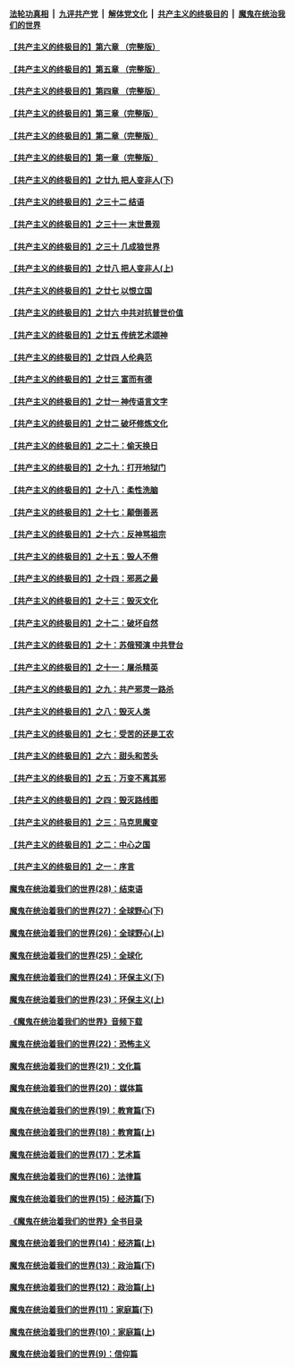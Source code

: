 ####  [法轮功真相](../../../../basic/blob/master/README.md?t=05190031) &nbsp;|&nbsp; [九评共产党](../../../../9ping.md/blob/master/README.md?t=05190031) &nbsp;|&nbsp; [解体党文化](../../../../jtdwh.md/blob/master/README.md?t=05190031)  &nbsp;|&nbsp; [共产主义的终极目的](../../../../gczydzjmd.md/blob/master/README.md?t=05190031) &nbsp;|&nbsp; [魔鬼在统治我们的世界](../../../../mgztzwmdsj.md/blob/master/README.md?t=05190031) 

#### [【共产主义的终极目的】第六章 （完整版）](../pages/nsc422/n11428913.md?t=05190031) 

#### [【共产主义的终极目的】第五章 （完整版）](../pages/nsc422/n11428912.md?t=05190031) 

#### [【共产主义的终极目的】第四章 （完整版）](../pages/nsc422/n11428907.md?t=05190031) 

#### [【共产主义的终极目的】第三章（完整版）](../pages/nsc422/n11428848.md?t=05190031) 

#### [【共产主义的终极目的】第二章（完整版）](../pages/nsc422/n11428831.md?t=05190031) 

#### [【共产主义的终极目的】第一章（完整版）](../pages/nsc422/n11417651.md?t=05190031) 

#### [【共产主义的终极目的】之廿九 把人变非人(下)](../pages/nsc422/n11344140.md?t=05190031) 

#### [【共产主义的终极目的】之三十二 结语](../pages/nsc422/n11360535.md?t=05190031) 

#### [【共产主义的终极目的】之三十一 末世景观](../pages/nsc422/n11351129.md?t=05190031) 

#### [【共产主义的终极目的】之三十 几成狼世界](../pages/nsc422/n11348280.md?t=05190031) 

#### [【共产主义的终极目的】之廿八 把人变非人(上)](../pages/nsc422/n11340492.md?t=05190031) 

#### [【共产主义的终极目的】之廿七 以恨立国](../pages/nsc422/n11336944.md?t=05190031) 

#### [【共产主义的终极目的】之廿六 中共对抗普世价值](../pages/nsc422/n11324785.md?t=05190031) 

#### [【共产主义的终极目的】之廿五 传统艺术颂神](../pages/nsc422/n11296396.md?t=05190031) 

#### [【共产主义的终极目的】之廿四 人伦典范](../pages/nsc422/n11296397.md?t=05190031) 

#### [【共产主义的终极目的】之廿三 富而有德](../pages/nsc422/n11283598.md?t=05190031) 

#### [【共产主义的终极目的】之廿一 神传语言文字](../pages/nsc422/n11263265.md?t=05190031) 

#### [【共产主义的终极目的】之廿二 破坏修炼文化](../pages/nsc422/n11245728.md?t=05190031) 

#### [【共产主义的终极目的】之二十：偷天换日](../pages/nsc422/n11238846.md?t=05190031) 

#### [【共产主义的终极目的】之十九：打开地狱门](../pages/nsc422/n11206376.md?t=05190031) 

#### [【共产主义的终极目的】之十八：柔性洗脑](../pages/nsc422/n11199994.md?t=05190031) 

#### [【共产主义的终极目的】之十七：颠倒善恶](../pages/nsc422/n11179782.md?t=05190031) 

#### [【共产主义的终极目的】之十六：反神骂祖宗](../pages/nsc422/n11166798.md?t=05190031) 

#### [【共产主义的终极目的】之十五：毁人不倦](../pages/nsc422/n11166792.md?t=05190031) 

#### [【共产主义的终极目的】之十四：邪恶之最](../pages/nsc422/n11150249.md?t=05190031) 

#### [【共产主义的终极目的】之十三：毁灭文化](../pages/nsc422/n11135227.md?t=05190031) 

#### [【共产主义的终极目的】之十二：破坏自然](../pages/nsc422/n11135214.md?t=05190031) 

#### [【共产主义的终极目的】之十：苏俄预演 中共登台](../pages/nsc422/n11118424.md?t=05190031) 

#### [【共产主义的终极目的】之十一：屠杀精英](../pages/nsc422/n11118442.md?t=05190031) 

#### [【共产主义的终极目的】之九：共产邪灵一路杀](../pages/nsc422/n11114139.md?t=05190031) 

#### [【共产主义的终极目的】之八：毁灭人类](../pages/nsc422/n11108503.md?t=05190031) 

#### [【共产主义的终极目的】之七：受苦的还是工农](../pages/nsc422/n11101809.md?t=05190031) 

#### [【共产主义的终极目的】之六：甜头和苦头](../pages/nsc422/n11096971.md?t=05190031) 

#### [【共产主义的终极目的】之五：万变不离其邪](../pages/nsc422/n11091285.md?t=05190031) 

#### [【共产主义的终极目的】之四：毁灭路线图](../pages/nsc422/n11086284.md?t=05190031) 

#### [【共产主义的终极目的】之三：马克思魔变](../pages/nsc422/n11061941.md?t=05190031) 

#### [【共产主义的终极目的】之二：中心之国](../pages/nsc422/n11047728.md?t=05190031) 

#### [【共产主义的终极目的】之一：序言](../pages/nsc422/n11086077.md?t=05190031) 

#### [魔鬼在统治着我们的世界(28)：结束语](../pages/nsc422/n10936246.md?t=05190031) 

#### [魔鬼在统治着我们的世界(27)：全球野心(下)](../pages/nsc422/n10928319.md?t=05190031) 

#### [魔鬼在统治着我们的世界(26)：全球野心(上)](../pages/nsc422/n10900318.md?t=05190031) 

#### [魔鬼在统治着我们的世界(25)：全球化](../pages/nsc422/n10788205.md?t=05190031) 

#### [魔鬼在统治着我们的世界(24)：环保主义(下)](../pages/nsc422/n10695307.md?t=05190031) 

#### [魔鬼在统治着我们的世界(23)：环保主义(上)](../pages/nsc422/n10688613.md?t=05190031) 

#### [《魔鬼在统治着我们的世界》音频下载](../pages/nsc422/n10635553.md?t=05190031) 

#### [魔鬼在统治着我们的世界(22)：恐怖主义](../pages/nsc422/n10614727.md?t=05190031) 

#### [魔鬼在统治着我们的世界(21)：文化篇](../pages/nsc422/n10597706.md?t=05190031) 

#### [魔鬼在统治着我们的世界(20)：媒体篇](../pages/nsc422/n10586579.md?t=05190031) 

#### [魔鬼在统治着我们的世界(19)：教育篇(下)](../pages/nsc422/n10564808.md?t=05190031) 

#### [魔鬼在统治着我们的世界(18)：教育篇(上)](../pages/nsc422/n10526970.md?t=05190031) 

#### [魔鬼在统治着我们的世界(17)：艺术篇](../pages/nsc422/n10499093.md?t=05190031) 

#### [魔鬼在统治着我们的世界(16)：法律篇](../pages/nsc422/n10485969.md?t=05190031) 

#### [魔鬼在统治着我们的世界(15)：经济篇(下)](../pages/nsc422/n10469975.md?t=05190031) 

#### [《魔鬼在统治着我们的世界》全书目录](../pages/nsc422/n10464261.md?t=05190031) 

#### [魔鬼在统治着我们的世界(14)：经济篇(上)](../pages/nsc422/n10457370.md?t=05190031) 

#### [魔鬼在统治着我们的世界(13)：政治篇(下)](../pages/nsc422/n10448270.md?t=05190031) 

#### [魔鬼在统治着我们的世界(12)：政治篇(上)](../pages/nsc422/n10444576.md?t=05190031) 

#### [魔鬼在统治着我们的世界(11)：家庭篇(下)](../pages/nsc422/n10440961.md?t=05190031) 

#### [魔鬼在统治着我们的世界(10)：家庭篇(上)](../pages/nsc422/n10435448.md?t=05190031) 

#### [魔鬼在统治着我们的世界(9)：信仰篇](../pages/nsc422/n10432159.md?t=05190031) 

